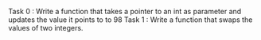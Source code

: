Task 0 : Write a function that takes a pointer to an int as parameter and updates the value it points to to 98
Task 1 : Write a function that swaps the values of two integers.
